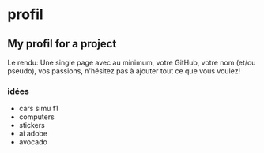 # profil

## My profil for a project

Le rendu:
Une single page avec au minimum, votre GitHub, votre nom (et/ou pseudo), vos passions, n'hésitez pas à ajouter tout ce que vous voulez!


### idées

- cars simu f1
- computers
- stickers
- ai adobe
- avocado